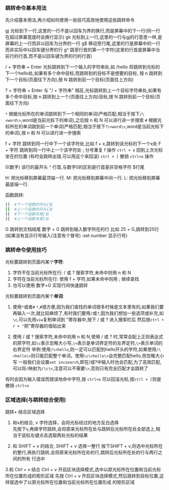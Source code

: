 ### 跳转命令基本用法
先介绍基本用法,再介绍如何使用一些技巧高效地使用这些跳转命令
  
gj  光标到下一行,这里的一行不是以回车为界的换行,而是屏幕中的下一行(同一行在超过屏幕宽度时会换行显示)
gk  光标到上一行,这里的一行与gj的行意思一样,是屏幕的上一行而非以回车为分界的一行
g$ 移动至行尾,这里的行是屏幕中的一行而非实际中以回车键分界的行
g^ 跳至行首的第一个字符(这里的行首是屏幕中当前行的行首,而不是以回车键为界的行的行首)  

/ + 字符串 + Enter   光标跳转到下一个输入的字符串处,如 /hello 将跳转到光标的下一个hello处,如果有多个命中目标,而跳转到的目标不是想要的目标, 按 n 跳转到下一个目标(页面往下方向),按 N 跳转到前一个目标(页面往上方向)  

? + 字符串 + Enter   与 "/ + 字符串" 相反,光标跳转到上一个目标字符串处,如果有多个命中目标,按 n 跳转到上一个(页面往上方向)目标,按 N 跳转到前一个目标(页面往下方向)

`*` 根据光标所在的单词跳转到下一个相同的单词(严格匹配,相当于按下`/\<word\>`,word是当前光标下的单词),之后按 n 和 N 可以进行进一步搜索
`#` 根据光标所在的单词跳到前一个单词(严格匹配,相当于按下`?\<word\>`,word是当前光标下的单词),按 n 和 N 可以进行进一步搜索


f + 字符      跳转到同一行中下一个该字符处,比如 f + x,跳转到该光标的下一个x处
F + 字符      跳转到同一行中上一个该字符处
;   分号重复 f 操作
`ctrl + o`     回到上次光标坐在的位置 (有时会跳转出错,可以用这个来回滚)
`ctrl + [`     撤销 `ctrl+o` 操作

0(数字)  该行的最开头
^  行首,与数字0的区别是行首是非空格字符
$行尾

H: 把光标移到屏幕最顶端一行.
M: 把光标移到屏幕中间一行.
L: 把光标移到屏幕最底端一行.

函数跳转:
```bash
]]  #下一个函数的开头{处
[[  #上一个函数的开头{处
][  #下一个函数末尾}处
][  #上一个函数末尾{处
```

G 跳转到文档结尾
数字 + G 跳转到输入数字所在的行 比如 25 + G,跳转到25行 (如果没有显示行号输入(注意有个冒号) :set number  显示行号)


### 跳转命令使用技巧
光标要跳转到页面内某个**字符**:  
1. 字符不在当前光标所在行: / 或 ? 搜索字符,未命中则用 n 和 N
2. 字符在当前光标所在行: 使用 f + 字符,如果未命中则用 ; 继续查找
3. 也可以使用 数字+G 实现行间快速跳转  

光标要跳转到页面内某个**单词**:
1. 使用`*`或者`#`
   `*`,`#`很方便,因为我们查找的单词很多时候是文本里有的,如果我们要再输入一次,就比较麻烦了,有时我们要用`/`或`?`,因为我们想加一些选项或补充,如`\c`,可以先用`viw`复制单词到 "寄存器中,按下 / 或 ? 进入搜索栏后 然后按`ctrl + r + "`把"寄存器的值贴出来

2. 使用 / 或 ? 搜索字符,未命中则用 n 和 N,使用 / 或 ? 时,常常会配上正则表达式的原字符,如`\c`表示忽略大小写,`\<`表示是单词界定符的左界定符,`\>`表示单词的右界定符
举例:使用`/\<hello`,则一定可以匹配到hello开头的字符,如果使用`/\<hello\>`则只能匹配整个单词，使用`\c\<hello\>`会完整匹配hello,但忽略大小写
一般我们会设置`set incsearch`,即在/或?中输入时也会匹配,为了高效匹配,可以将`/`映射为`/\c\<`,注意可以不需要`\>`,否则只有完全匹配才会跳转了

有时会因为输入错误而错误地命中字符,按 `ctrl+o` 可以回滚光标,按`ctrl + [`则是撤销 `ctrl+o`


### 区域选择(与跳转结合使用)
跳转+ 结合区域选择
1. 和v的结合,  v 字符选择，会将光标经过的地方反白选择  
先按下v,再做字符跳转,会将原来光标所在处与跳转后光标所在处全部选上,相当于鼠标左键点击选取两处光标的结果

2. 和 SHIFT + v 的结合, SHIFT + v 选择一整行
按下SHIFT + v,将选中光标所在的整行,再执行跳转,会将原来光标所在处的行,跳转后光标所在处的行与两行之间的所有
行选中

3.和 Ctrl + v 结合
Ctrl + v 开启区块选择模式,选中以原光标所在位置和当前光标所在位置形成的矩形区域
先按 Ctrl + v 开启区块选择模式,然后跳转到目标位置,这样就选中了以原光标所在位置和当前光标所在位置形成
的矩形区域  
